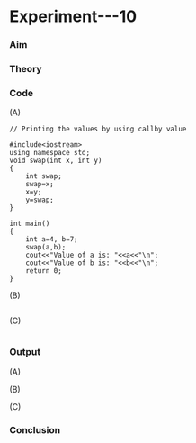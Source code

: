 # Experiment---10 

### Aim 

### Theory 

### Code 

(A) <br> 
```
// Printing the values by using callby value 

#include<iostream> 
using namespace std; 
void swap(int x, int y) 
{
    int swap;
    swap=x;
    x=y;
    y=swap;
}

int main() 
{
    int a=4, b=7;
    swap(a,b);
    cout<<"Value of a is: "<<a<<"\n";
    cout<<"Value of b is: "<<b<<"\n";
    return 0;
}

```

(B) <br> 
```
```

(C) <br> 
```
```

### Output 

(A) <br> 
![]() 

(B) <br> 
![]() 

(C) <br> 
![]() 

### Conclusion 
